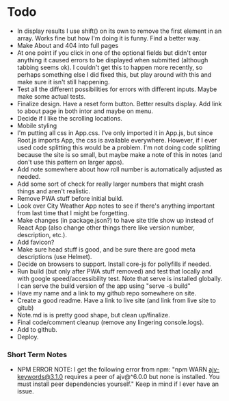 # Todo

- In display results I use shift() on its own to remove the first element in an array. Works fine but how I'm doing it is funny. Find a better way.
- Make About and 404 into full pages
- At one point if you click in one of the optional fields but didn't enter anything it caused errors to be displayed when submitted (although tabbing seems ok). I couldn't get this to happen more recently, so perhaps something else I did fixed this, but play around with this and make sure it isn't still happening.
- Test all the different possibilities for errors with different inputs. Maybe make some actual tests.
- Finalize design. Have a reset form button. Better results display. Add link to about page in both intor and maybe on menu.
- Decide if I like the scrolling locations.
- Mobile styling
- I'm putting all css in App.css. I've only imported it in App.js, but since Root.js imports App, the css is available everywhere. However, if I ever used code splitting this would be a problem. I'm not doing code splitting because the site is so small, but maybe make a note of this in notes (and don't use this pattern on larger apps).
- Add note somewhere about how roll number is automatically adjusted as needed.
- Add some sort of check for really larger numbers that might crash things and aren't realistic.
- Remove PWA stuff before initial build.
- Look over City Weather App notes to see if there's anything important from last time that I might be forgetting.
- Make changes (in package.json?) to have site title show up instead of React App (also change other things there like version number, description, etc.).
- Add favicon?
- Make sure head stuff is good, and be sure there are good meta descriptions (use Helmet).
- Decide on browsers to support. Install core-js for pollyfills if needed.
- Run build (but only after PWA stuff removed) and test that locally and with google speed/accessibility test. Note that serve is installed globally. I can serve the build version of the app using "serve -s build"
- Have my name and a link to my github repo somewhere on site.
- Create a good readme. Have a link to live site (and link from live site to gitub)
- Note.md is is pretty good shape, but clean up/finalize.
- Final code/comment cleanup (remove any lingering console.logs).
- Add to github.
- Deploy.



### Short Term Notes

- NPM ERROR NOTE: I get the following error from npm: "npm WARN ajv-keywords@3.1.0 requires a peer of ajv@^6.0.0 but none is installed. You must install peer dependencies yourself." Keep in mind if I ever have an issue.
